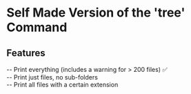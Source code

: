 # Self Made Version of the 'tree' Command

## Features
-- Print everything (includes a warning for > 200 files) ✅</br>
-- Print just files, no sub-folders</br>
-- Print all files with a certain extension</br>